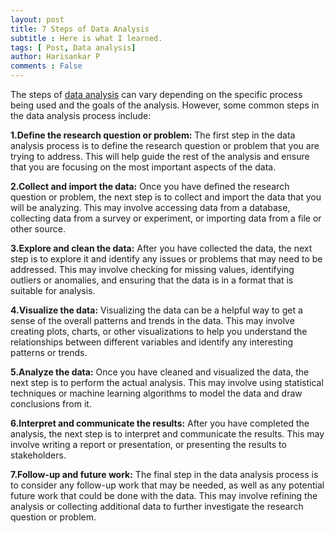```yaml
---
layout: post
title: 7 Steps of Data Analysis
subtitle : Here is what I learned.
tags: [ Post, Data analysis]
author: Harisankar P
comments : False
---
```

The steps of [data analysis](https://en.wikipedia.org/wiki/Data_analysis) can vary depending on the specific process being used and the goals of the analysis. However, some common steps in the data analysis process include:

**1.Define the research question or problem:** The first step in the data analysis process is to define the research question or problem that you are trying to address. This will help guide the rest of the analysis and ensure that you are focusing on the most important aspects of the data.



**2.Collect and import the data:** Once you have defined the research question or problem, the next step is to collect and import the data that you will be analyzing. This may involve accessing data from a database, collecting data from a survey or experiment, or importing data from a file or other source.



**3.Explore and clean the data:** After you have collected the data, the next step is to explore it and identify any issues or problems that may need to be addressed. This may involve checking for missing values, identifying outliers or anomalies, and ensuring that the data is in a format that is suitable for analysis.



**4.Visualize the data:** Visualizing the data can be a helpful way to get a sense of the overall patterns and trends in the data. This may involve creating plots, charts, or other visualizations to help you understand the relationships between different variables and identify any interesting patterns or trends.



**5.Analyze the data:** Once you have cleaned and visualized the data, the next step is to perform the actual analysis. This may involve using statistical techniques or machine learning algorithms to model the data and draw conclusions from it.



**6.Interpret and communicate the results:** After you have completed the analysis, the next step is to interpret and communicate the results. This may involve writing a report or presentation, or presenting the results to stakeholders.



**7.Follow-up and future work:** The final step in the data analysis process is to consider any follow-up work that may be needed, as well as any potential future work that could be done with the data. This may involve refining the analysis or collecting additional data to further investigate the research question or problem.
